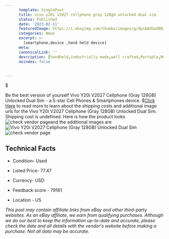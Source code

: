```yaml
---
      template: SinglePost
      title: vivo y20i v2027 cellphone gray 128gb unlocked dual sim
      status: Published
      date: '2023-02-11'
      featuredImage: https://i.ebayimg.com/thumbs/images/g/dpsAAOSwUBNjjkr3/s-l225.jpg
      categories: News
      excerpt: >-
        [smartphone,device ,hand held device]
      meta:
      canonicalLink: ''
      description: [handheld,industrially made,well crafted,Portable,Mobile,Compact,Convenient,Lightweight,Maneuverable,Man-portable,Miniature,Carriable,Hand-held,Light,Holdable,Transportable,Mobile device,Pocket-sized,On-the-go,Wireless,Cordless,Compact size,Convenient size, smartphone,device ,hand held device]
      noindex: false
      
        
---
```

$

Be the best version of yourself Vivo Y20i V2027 Cellphone (Gray 128GB) Unlocked Dual Sim - a 5-star Cell Phones & Smartphones device.
$[Click Here](https://www.ebay.com/itm/165844253060?hash=item269d167984%3Ag%3AdpsAAOSwUBNjjkr3&amdata=enc%3AAQAHAAAA4KYWeIbSYB0k53O6zvPCCJ%2BopF0%2BU7upaDkkjzGqYRbCL9B5cMfJr%2FEC8vtxYlgdUF81a6DZy%2FYFM2OGnHQmksiYPtAJ6BVl2xu4sIVR74FMD4ymV3UQGHQc3SpWpQ%2BGf6IAgOkQffKnyQiFSBvs4BMcnA%2BtPHnuxz8NhCYiFdVAUxH7XZzJBqoxEBNGFrClpBw4YrcJhTWFpX9cXusdKFfBV%2BambjuVf1QCGy4cvsIYlZSVLcf1DlQYp6PMBEjjfndZuOuzXh1%2FXlsPbz2Kf6i9DX8fcK%2FKUXb9cohsN10O&mkevt=1&mkcid=1&mkrid=711-53200-19255-0&campid=%253CePNCampaignId%253E&customid=%253CreferenceId%253E&toolid=10049) to read more to learn about the shipping costs and additional image urls for the Vivo Y20i V2027 Cellphone (Gray 128GB) Unlocked Dual Sim. Shipping cost is undefined. Here is how the product looks ![check vendor page](https://i.ebayimg.com/thumbs/images/g/dpsAAOSwUBNjjkr3/s-l225.jpg)and the additional images are![Vivo Y20i V2027 Cellphone (Gray 128GB) Unlocked Dual Sim](https://i.ebayimg.com/images/g/dpsAAOSwUBNjjkr3/s-l1600.jpg)![check vendor page](https://origin-galleryplus.ebayimg.com/ws/web/165844253060_2_0_1/225x225.jpg)



 ## Technical Facts 



     
      

 - Condition- Used 


      

 - Listed Price- 77.47 


      

 - Currency- USD 


      

 - Feedback score - 79161 


      

 - Location - US 


      
      

 *_This post may contain affiliate links from eBay and other third-party websites. As an eBay affiliate, we earn from qualifying purchases. Although we do our best to keep the information up-to-date and accurate, please check the date and all details with the vendor's website before making a purchase. Not all data may be accurate._*







